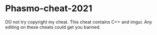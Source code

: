 # Phasmo-cheat-2021
DO not try copyright my cheat.
This cheat contains C++ and imgui.
Any editing on these cheats could get you banned.
